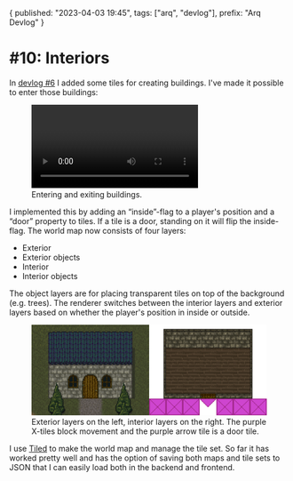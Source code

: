 {
  published: "2023-04-03 19:45",
  tags: ["arq", "devlog"],
  prefix: "Arq Devlog"
}
# #10: Interiors

In [devlog #6](devlog-6.md) I added some tiles for creating buildings. I've made it possible to enter those buildings:

<figure>
<video src="../images/arq/interiors.webm" autoplay loop></video>
<figcaption>Entering and exiting buildings.</figcaption>
</figure>

I implemented this by adding an &ldquo;inside&rdquo;-flag to a player's position and a &ldquo;door&rdquo; property to tiles. If a tile is a door, standing on it will flip the inside-flag.
The world map now consists of four layers:

* Exterior
* Exterior objects
* Interior
* Interior objects

The object layers are for placing transparent tiles on top of the background (e.g. trees). The renderer switches between the interior layers and exterior layers based on whether the player's position in inside or outside.

<figure>
<img src="../images/arq/layers.png" alt="Layers" style="background: transparent;"/>
<figcaption>Exterior layers on the left, interior layers on the right. The purple X-tiles block movement and the purple arrow tile is a door tile.</figcaption>
</figure>

I use [Tiled](https://www.mapeditor.org/) to make the world map and manage the tile set. So far it has worked pretty well and has the option of saving both maps and tile sets to JSON that I can easily load both in the backend and frontend.
